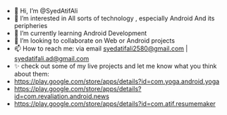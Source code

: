 - 👋 Hi, I’m @SyedAtifAli
- 👀 I’m interested in All sorts of technology , especially Android And its peripheries
- 🌱 I’m currently learning Android Development 
- 💞️ I’m looking to collaborate on Web or Android projects
- 📫 How to reach me: via email syedatifali2580@gmail.com | syedatifali.ad@gmail.com
- ✨ check out some of my live projects and let me know what you think about them:
- https://play.google.com/store/apps/details?id=com.yoga.android.yoga
- https://play.google.com/store/apps/details?id=com.revaliation.android.news 
- https://play.google.com/store/apps/details?id=com.atif.resumemaker


<!---
SyedAtifAli/SyedAtifAli is a ✨ special ✨ repository because its `README.md` (this file) appears on your GitHub profile.
You can click the Preview link to take a look at your changes.
--->
